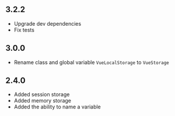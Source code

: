 ## 3.2.2
 - Upgrade dev dependencies 
 - Fix tests

## 3.0.0
 - Rename class and global variable `VueLocalStorage` to `VueStorage`

## 2.4.0
 - Added session storage
 - Added memory storage
 - Added the ability to name a variable
